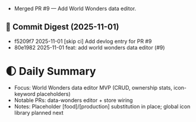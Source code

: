 
- Merged PR #9 — Add World Wonders data editor.

## 📎 Commit Digest (2025-11-01)

- f5209f7 2025-11-01 [skip ci] Add devlog entry for PR #9
- 80e1982 2025-11-01 feat: add world wonders data editor (#9)

# 🌓 Daily Summary

- Focus: World Wonders data editor MVP (CRUD, ownership stats, icon-keyword placeholders)
- Notable PRs: data-wonders editor + store wiring
- Notes: Placeholder [food]/[production] substitution in place; global icon library planned next


